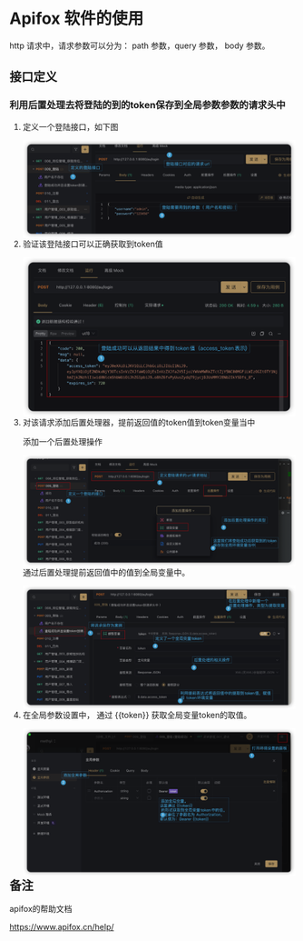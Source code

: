 # Apifox 软件的使用











http 请求中，请求参数可以分为： path 参数，query 参数， body 参数。 



## 接口定义



### 利用后置处理去将登陆的到的token保存到全局参数参数的请求头中

1. 定义一个登陆接口，如下图

   <img src="./pic/001_定义一个登陆接口_v20220405.png" align="left">

2. 验证该登陆接口可以正确获取到token值

   <img src="./pic/002_登陆接口可以成功在返回值中获取得到token_v20220405.png" align="left">

3. 对该请求添加后置处理器，提前返回值的token值到token变量当中

   添加一个后置处理操作

   <img src="./pic/003_apifox的后置处理操作_v20220405.png" align="left">

   通过后置处理提前返回值中的值到全局变量中。 

   <img src="./pic/004_编写后置处理的简单逻辑_v20220405.png" align="left">

4. 在全局参数设置中， 通过 {{token}} 获取全局变量token的取值。

   <img src="./pic/005_将token值保存到全局参数中_v20220405.png" align="left">







## 备注

apifox的帮助文档

https://www.apifox.cn/help/    


